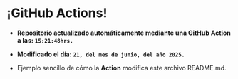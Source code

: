 # ¡GitHub Actions!
* **Repositorio actualizado automáticamente mediante una GitHub Action a las: `15:21:48hrs.`**
* **Modificado el día: `21, del mes de junio, del año 2025.`**

* Ejemplo sencillo de cómo la **Action** modifica este archivo README.md.
